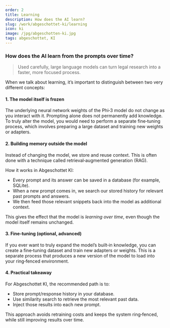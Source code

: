 ```yaml
---
order: 2
title: Learning
description: How does the AI learn?
slug: /work/abgeschottet-ki/learning
icon: ki
image: /jpg/abgeschotten-ki.jpg
tags: abgeschottet, KI
---
```


### How does the AI learn from the prompts over time?

> Used carefully, large language models can turn legal research into a faster, more focused process.

When we talk about learning, it’s important to distinguish between two very different concepts:

#### 1. The model itself is frozen

The underlying neural network weights of the Phi‑3 model do not change as you interact with it. Prompting alone does not permanently add knowledge.  
To truly alter the model, you would need to perform a separate fine‑tuning process, which involves preparing a large dataset and training new weights or adapters.

#### 2. Building memory outside the model

Instead of changing the model, we store and reuse context. This is often done with a technique called retrieval‑augmented generation (RAG).

How it works in Abgeschottet KI:

- Every prompt and its answer can be saved in a database (for example, SQLite).
- When a new prompt comes in, we search our stored history for relevant past prompts and answers.
- We then feed those relevant snippets back into the model as additional context.

This gives the effect that the model is _learning over time_, even though the model itself remains unchanged.

#### 3. Fine‑tuning (optional, advanced)

If you ever want to truly expand the model’s built‑in knowledge, you can create a fine‑tuning dataset and train new adapters or weights. This is a separate process that produces a new version of the model to load into your ring‑fenced environment.

#### 4. Practical takeaway

For Abgeschottet KI, the recommended path is to:

- Store prompt/response history in your database.
- Use similarity search to retrieve the most relevant past data.
- Inject those results into each new prompt.

This approach avoids retraining costs and keeps the system ring‑fenced, while still improving results over time.
